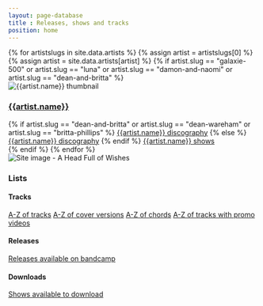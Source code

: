 ```yaml
---
layout: page-database
title : Releases, shows and tracks
position: home
---
```

<div class="row">
{% for artistslugs in site.data.artists %}
	{% assign artist = artistslugs[0] %}
	{% assign artist = site.data.artists[artist] %}
	{% if artist.slug == "galaxie-500" or artist.slug == "luna" or artist.slug == "damon-and-naomi" or artist.slug == "dean-and-britta" %}
	<div class="col-sm-12">
		<div class="card mb-3">
			<img class="card-img-top" src="{{artist.image}}" alt="{{artist.name}} thumbnail" />
			<div class="card-header">
				<a href="/database/{{artist.slug}}/">
				</a>
				<h3><a href="/database/{{artist.slug}}">{{artist.name}}</a></h3>
			</div>
			<div class="card-body">
				<div class="list-group">
					{% if artist.slug == "dean-and-britta" or artist.slug == "dean-wareham" or artist.slug == "britta-phillips" %} 
					<a href="/database/dean-and-britta/{{artist.slug}}-releases/" class="list-group-item list-group-item-action">{{artist.name}} discography</a>
					{% else %}
					<a href="/database/{{artist.slug}}/releases/" class="list-group-item list-group-item-action">{{artist.name}} discography</a>
					{% endif %}
					<a href="/database/{% if artist.shows %}{{artist.shows}}{% else %}{{artist.slug}}{% endif %}/shows/" class="list-group-item list-group-item-action">{{artist.name}} shows</a>
				</div>
			</div>
		</div>
	</div>
	{% endif %}
{% endfor %}
	<div class="col-sm-12">
		<div class="card mb-3">
			<img class="card-img-top" src="https://media.fullofwishes.co.uk/00-misc/ahfow-web/ahfow-site-image-1280x720.jpg" alt="Site image - A Head Full of Wishes" />
			<div class="card-header">
				<h3>Lists</h3>
			</div>
			<div class="card-body">
				<div class="list-group">
					<h4>Tracks</h4>
					<a class="list-group-item list-group-item-action" href="/database/tracks/">A-Z of tracks</a>
					<a class="list-group-item list-group-item-action" href="/database/tracks/covers/">A-Z of cover versions</a>
					<a class="list-group-item list-group-item-action" href="/database/tracks/chords/">A-Z of chords</a>
					<a class="list-group-item list-group-item-action" href="/database/tracks/videos/">A-Z of tracks with promo videos</a>
					<h4>Releases</h4>
					<a class="list-group-item list-group-item-action" href="/database/releases/available-on-bandcamp.html">Releases available on bandcamp</a>
					<h4>Downloads</h4>
					<a class="list-group-item list-group-item-action" href="/database/shows/show-downloads.html">Shows available to download</a>
				</div>
			</div>
		</div>
	</div>
</div>
